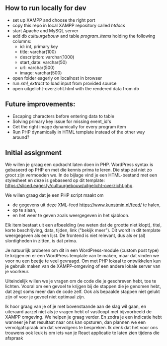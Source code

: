 
## How to run locally for dev

- set up XAMPP and choose the right port
- copy this repo in local XAMPP repository called _htdocs_
- start Apache and MySQL server
- add db _cultuurgebouw_ and table _program_items_ holding the following columns:
    - id: int, primary key
    - title: varchar(100)
    - description: varchar(1000)
    - start_date: varchar(50)
    - url: varchar(500)
    - image: varchar(500)
- open folder eagerly on localhost in browser
- run _xml_extract_ to load input from provided source
- open uitgelicht-overzicht.html with the rendered data from db

## Future improvements:

- Escaping characters before entering data to table
- Solving primary key issue for missing event_id's
- Get the right image dynamically for every program item
- Run PHP dynamically in HTML template instead of the other way around?

## Initial assignment

We willen je graag een opdracht laten doen in PHP. WordPress syntax is gebaseerd op PHP en met die kennis prima te leren. Die stap zal niet zo groot zijn vermoeden we.
In de bijlage vind je een HTML-bestand met een stylesheet en deze is gebaseerd op dit template: https://sliced.eager.ly/cultuurgebouw/uitgelicht-overzicht.php.

We willen graag dat je een PHP script maakt om
- de gegevens uit deze XML-feed https://www.kunstmin.nl/feed/ te halen,
- op te slaan,
- en het weer te geven zoals weergegeven in het sjabloon.

Elk item bestaat uit een afbeelding (we weten dat de grootte niet klopt), titel, korte beschrijving, data, tijden, link ("bekijk meer"). Dit wordt in dit template weergegeven als een lijst. De frontend is niet relevant, dus als er (al) slordigheden in zitten, is dat prima.

Je natuurlijk proberen om dit in een WordPress-module (custom post type) te krijgen en er een WordPress template van te maken, maar dat vinden we voor nu een beetje te veel gevraagd.
Om met PHP lokaal te ontwikkelen kun je gebruik maken van de XAMPP-omgeving of een andere lokale server van je voorkeur.

Uiteindelijk willen we je vragen om de code die je geschreven hebt, toe te lichten. Vooral om een gevoel te krijgen bij de stappen die je genomen hebt, dat zegt soms meer dan de code zelf. Ook als bepaalde stappen niet gelukt zijn of voor je gevoel niet optimaal zijn. 

Ik hoor graag van je of je met bovenstaande aan de slag wil gaan, en uiteraard aarzel niet als je vragen hebt of vastloopt met bijvoorbeeld de XAMPP omgeving. We helpen je graag verder. En zodra je een indicatie hebt wanneer je het resultaat naar ons kan opsturen, dan plannen we een vervolgafspraak om dat vervolgens te bespreken. Ik denk dat het voor ons trouwens ook leuk is om iets van je React applicatie te laten zien tijdens die afspraak